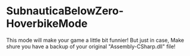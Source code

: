 # SubnauticaBelowZero-HoverbikeMode
This mode will make your game a little bit funnier! But just in case, Make shure you have a backup of your original "Assembly-CSharp.dll" file!
